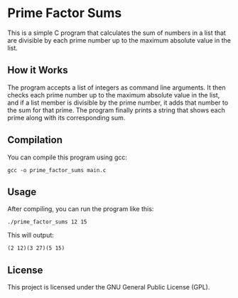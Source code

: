 # Prime Factor Sums

This is a simple C program that calculates the sum of numbers in a list that are divisible by each prime number up to the maximum absolute value in the list.

## How it Works

The program accepts a list of integers as command line arguments. It then checks each prime number up to the maximum absolute value in the list, and if a list member is divisible by the prime number, it adds that number to the sum for that prime. The program finally prints a string that shows each prime along with its corresponding sum.

## Compilation

You can compile this program using gcc:

```
gcc -o prime_factor_sums main.c
```

## Usage

After compiling, you can run the program like this:

```
./prime_factor_sums 12 15
```

This will output:

```
(2 12)(3 27)(5 15)
```

## License

This project is licensed under the GNU General Public License (GPL).
